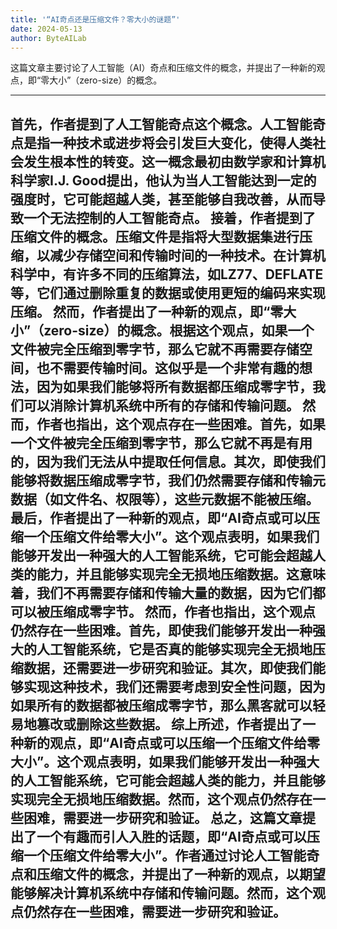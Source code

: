 ```yaml
---
title: '“AI奇点还是压缩文件？零大小的谜题”'
date: 2024-05-13
author: ByteAILab
---
```


这篇文章主要讨论了人工智能（AI）奇点和压缩文件的概念，并提出了一种新的观点，即“零大小”（zero-size）的概念。


---
首先，作者提到了人工智能奇点这个概念。人工智能奇点是指一种技术或进步将会引发巨大变化，使得人类社会发生根本性的转变。这一概念最初由数学家和计算机科学家I.J. Good提出，他认为当人工智能达到一定的强度时，它可能超越人类，甚至能够自我改善，从而导致一个无法控制的人工智能奇点。
接着，作者提到了压缩文件的概念。压缩文件是指将大型数据集进行压缩，以减少存储空间和传输时间的一种技术。在计算机科学中，有许多不同的压缩算法，如LZ77、DEFLATE等，它们通过删除重复的数据或使用更短的编码来实现压缩。
然而，作者提出了一种新的观点，即“零大小”（zero-size）的概念。根据这个观点，如果一个文件被完全压缩到零字节，那么它就不再需要存储空间，也不需要传输时间。这似乎是一个非常有趣的想法，因为如果我们能够将所有数据都压缩成零字节，我们可以消除计算机系统中所有的存储和传输问题。
然而，作者也指出，这个观点存在一些困难。首先，如果一个文件被完全压缩到零字节，那么它就不再是有用的，因为我们无法从中提取任何信息。其次，即使我们能够将数据压缩成零字节，我们仍然需要存储和传输元数据（如文件名、权限等），这些元数据不能被压缩。
最后，作者提出了一种新的观点，即“AI奇点或可以压缩一个压缩文件给零大小”。这个观点表明，如果我们能够开发出一种强大的人工智能系统，它可能会超越人类的能力，并且能够实现完全无损地压缩数据。这意味着，我们不再需要存储和传输大量的数据，因为它们都可以被压缩成零字节。
然而，作者也指出，这个观点仍然存在一些困难。首先，即使我们能够开发出一种强大的人工智能系统，它是否真的能够实现完全无损地压缩数据，还需要进一步研究和验证。其次，即使我们能够实现这种技术，我们还需要考虑到安全性问题，因为如果所有的数据都被压缩成零字节，那么黑客就可以轻易地篡改或删除这些数据。
综上所述，作者提出了一种新的观点，即“AI奇点或可以压缩一个压缩文件给零大小”。这个观点表明，如果我们能够开发出一种强大的人工智能系统，它可能会超越人类的能力，并且能够实现完全无损地压缩数据。然而，这个观点仍然存在一些困难，需要进一步研究和验证。
总之，这篇文章提出了一个有趣而引人入胜的话题，即“AI奇点或可以压缩一个压缩文件给零大小”。作者通过讨论人工智能奇点和压缩文件的概念，并提出了一种新的观点，以期望能够解决计算机系统中存储和传输问题。然而，这个观点仍然存在一些困难，需要进一步研究和验证。
---

